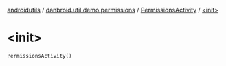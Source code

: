 [androidutils](../../index.md) / [danbroid.util.demo.permissions](../index.md) / [PermissionsActivity](index.md) / [&lt;init&gt;](./-init-.md)

# &lt;init&gt;

`PermissionsActivity()`